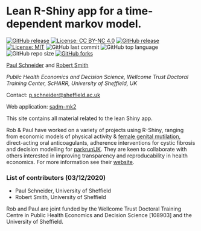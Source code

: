 # Lean R-Shiny app for a time-dependent markov model.


[![GitHub release](https://img.shields.io/badge/R-HEDS-green)](https://img.shields.io/badge/R-hello-green)
[![License: CC BY-NC 4.0](https://licensebuttons.net/l/by-nc/4.0/80x15.png)](https://creativecommons.org/licenses/by-nc/4.0/)
[![GitHub release](https://img.shields.io/badge/R-HEDS-green)](https://img.shields.io/badge/R-hello-green)
[![License: MIT](https://img.shields.io/badge/License-MIT-yellow.svg)](https://opensource.org/licenses/MIT)
![GitHub last commit](https://img.shields.io/github/last-commit/bitowaqr/sadm-mk2-demo?color=red&style=plastic)
![GitHub top language](https://img.shields.io/github/languages/top/bitowaqr/sadm-mk2-demo?style=plastic)
![GitHub repo size](https://img.shields.io/github/repo-size/bitowaqr/sadm-mk2-demo?style=plastic)
[![GitHub forks](https://img.shields.io/github/forks/bitowaqr/sadm-mk2-demo?style=social&label=Fork&maxAge=2592000)](https://GitHub.com/bitowaqr/sadm-mk2-demo/network/)

[Paul Schneider](https://www.sheffield.ac.uk/scharr/staff-pgrs/studentprofiles/paulschneider) and [Robert Smith](https://www.linkedin.com/in/robert-smith-53b28438)

*Public Health Economics and Decision Science, Wellcome Trust Doctoral Training Center, ScHARR, University of Sheffield, UK*

Contact:   p.schneider@sheffield.ac.uk

Web application: [sadm-mk2](https://darkpeakanalytics.shinyapps.io/sadm-mk2/)

This site contains all material related to the lean Shiny app.

Rob & Paul have worked on a variety of projects using R-Shiny, ranging from economic models of physical activity & [female genital mutilation](https://srhr.org/fgmcost/cost-calculator/), direct-acting oral anticoagulants, adherence interventions for cystic fibrosis and decision modelling for [parkrunUK](http://iol-map.shef.ac.uk/). They are keen to collaborate with others interested in improving transparency and reproducability in health economics. For more information see their [website](https://www.darkpeakanalytics.com).

### List of contributors (03/12/2020)
- Paul Schneider, University of Sheffield
- Robert Smith, University of Sheffield

Rob and Paul are joint funded by the Wellcome Trust Doctoral Training Centre in Public Health Economics and Decision Science [108903] and the University of Sheffield.
